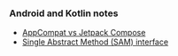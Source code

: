 ### Android and Kotlin notes

- [AppCompat vs Jetpack Compose](./AppCompatVsCompose.md)
- [Single Abstract Method (SAM) interface](./SAMInterface.md)
